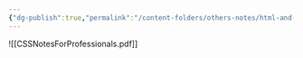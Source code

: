 ```yaml
---
{"dg-publish":true,"permalink":"/content-folders/others-notes/html-and-css/css-notes-for-professionals/","title":"CSSNotesForProfessionals.pdf"}
---
```



![[CSSNotesForProfessionals.pdf]]
